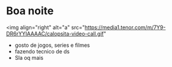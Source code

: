 # Boa noite
<img align="right" alt="a" src="https://media1.tenor.com/m/7Y9-DR6rYYIAAAAC/calopsita-video-call.gif"
- gosto de jogos, series e filmes
- fazendo tecnico de ds
- Sla oq mais

